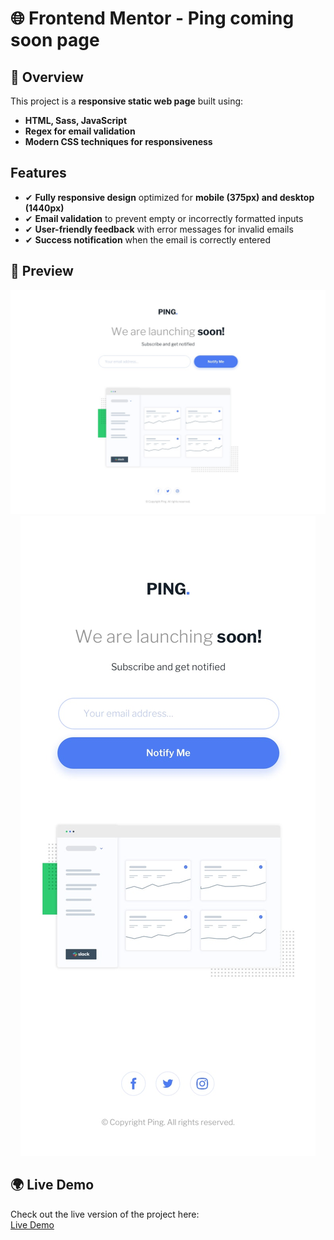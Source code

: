 # 🌐 Frontend Mentor - Ping coming soon page

## 📌 Overview

This project is a **responsive static web page** built using:

-   **HTML, Sass, JavaScript**
-   **Regex for email validation**
-   **Modern CSS techniques for responsiveness**

## **Features**

-   ✔ **Fully responsive design** optimized for **mobile (375px) and desktop (1440px)**
-   ✔ **Email validation** to prevent empty or incorrectly formatted inputs
-   ✔ **User-friendly feedback** with error messages for invalid emails
-   ✔ **Success notification** when the email is correctly entered

## 📸 Preview

<p align="center">
    <img src="./design/desktop-design.jpg" alt="Desktop Design Preview">
    <img src="./design/mobile-design.jpg" alt="Mobile Design Preview">
</p>

## 🌍 Live Demo

Check out the live version of the project here:  
[Live Demo](https://earnest-sunflower-509dd0.netlify.app/)
